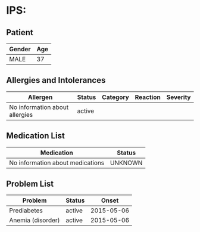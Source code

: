 # IPS:

## Patient

|Gender|Age|
|---|---|
|MALE|37|

## Allergies and Intolerances

|Allergen|Status|Category|Reaction|Severity|
|---|---|---|---|---|
|No information about allergies|active||||

## Medication List

|Medication|Status|
|---|---|
|No information about medications|UNKNOWN|

## Problem List

|Problem|Status|Onset|
|---|---|---|
|Prediabetes|active|2015-05-06|
|Anemia (disorder)|active|2015-05-06|
